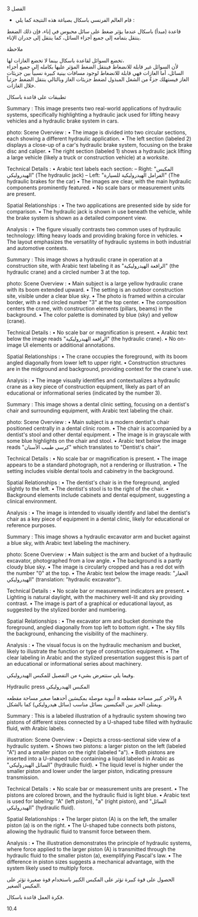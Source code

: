 3
الفصل <!-- text, from page 0 (l=0.852,t=0.033,r=0.925,b=0.074), with ID 4bcaa3dd-0bc2-42af-9103-88dacba1ed17 -->

* قام العالم الفرنسي باسكال بصياغة هذه النتيجة كما يلي : <!-- text, from page 0 (l=0.462,t=0.087,r=0.931,b=0.113), with ID 9d76c203-ab91-4736-bd13-2531473885e4 -->

قاعدة (مبدأ) باسكال
عندما يؤثر ضغط على سائل محبوس في إناء، فإن ذلك الضغط ينتقل بتمامه إلى جميع أجزاء السائل، كما ينتقل إلى جدران الإناء. <!-- text, from page 0 (l=0.071,t=0.118,r=0.928,b=0.194), with ID eb325583-b4aa-41ab-8e1d-f721d385158d -->

ملاحظة

تخضع السوائل لقاعدة باسكال بينما لا تخضع الغازات لها،  
لأن السوائل غير قابلة للانضغاط فينتقل الضغط المؤثر عليها بكامله إلى جميع أجزاء السائل، أما الغازات فهي قابلة للانضغاط لوجود مسافات بينية كبيرة نسبياً بين جزيئات الغاز فيستهلك جزءٌ من الشغل المبذول لضغط جزيئات الغاز وبالتالي ينتقل الضغط جزئياً خلال الغازات. <!-- text, from page 0 (l=0.071,t=0.208,r=0.940,b=0.345), with ID 5ba7401e-5a55-4cc1-ae9a-b8931a8836e0 -->

تطبيقات على قاعدة باسكال <!-- text, from page 0 (l=0.616,t=0.360,r=0.930,b=0.400), with ID ddbf63ba-b548-4d51-a17f-b6e5aafda6ba -->

Summary : This image presents two real-world applications of hydraulic systems, specifically highlighting a hydraulic jack used for lifting heavy vehicles and a hydraulic brake system in cars.

photo:
Scene Overview :
  • The image is divided into two circular sections, each showing a different hydraulic application.
  • The left section (labeled 2) displays a close-up of a car's hydraulic brake system, focusing on the brake disc and caliper.
  • The right section (labeled 1) shows a hydraulic jack lifting a large vehicle (likely a truck or construction vehicle) at a worksite.

Technical Details :
  • Arabic text labels each section: 
      – Right: "المكبس الهيدروليكي" (The hydraulic jack)
      – Left: "الفرامل الهيدروليكية للسيارة" (The hydraulic brakes for the car)
  • The images are clear, with the main hydraulic components prominently featured.
  • No scale bars or measurement units are present.

Spatial Relationships :
  • The two applications are presented side by side for comparison.
  • The hydraulic jack is shown in use beneath the vehicle, while the brake system is shown as a detailed component view.

Analysis :
  • The figure visually contrasts two common uses of hydraulic technology: lifting heavy loads and providing braking force in vehicles.
  • The layout emphasizes the versatility of hydraulic systems in both industrial and automotive contexts. <!-- figure, from page 0 (l=0.579,t=0.406,r=0.921,b=0.585), with ID 20578b86-8437-45bf-a97d-e4039ec37dc2 -->

Summary : This image shows a hydraulic crane in operation at a construction site, with Arabic text labeling it as "الرافعة الهيدروليكية" (the hydraulic crane) and a circled number 3 at the top.

photo:
Scene Overview :
  • Main subject is a large yellow hydraulic crane with its boom extended upward.
  • The setting is an outdoor construction site, visible under a clear blue sky.
  • The photo is framed within a circular border, with a red circled number "3" at the top center.
  • The composition centers the crane, with construction elements (pillars, beams) in the background.
  • The color palette is dominated by blue (sky) and yellow (crane).

Technical Details :
  • No scale bar or magnification is present.
  • Arabic text below the image reads "الرافعة الهيدروليكية" (the hydraulic crane).
  • No on-image UI elements or additional annotations.

Spatial Relationships :
  • The crane occupies the foreground, with its boom angled diagonally from lower left to upper right.
  • Construction structures are in the midground and background, providing context for the crane's use.

Analysis :
  • The image visually identifies and contextualizes a hydraulic crane as a key piece of construction equipment, likely as part of an educational or informational series (indicated by the number 3). <!-- figure, from page 0 (l=0.410,t=0.409,r=0.588,b=0.579), with ID 034e014d-41df-4794-bbde-405f52ee0adb -->

Summary : This image shows a dental clinic setting, focusing on a dentist's chair and surrounding equipment, with Arabic text labeling the chair.

photo:
Scene Overview :
  • Main subject is a modern dentist's chair positioned centrally in a dental clinic room.
  • The chair is accompanied by a dentist's stool and other dental equipment.
  • The image is in grayscale with some blue highlights on the chair and stool.
  • Arabic text below the image reads "كرسي طبيب الأسنان" which translates to "Dentist's chair".

Technical Details :
  • No scale bar or magnification is present.
  • The image appears to be a standard photograph, not a rendering or illustration.
  • The setting includes visible dental tools and cabinetry in the background.

Spatial Relationships :
  • The dentist's chair is in the foreground, angled slightly to the left.
  • The dentist's stool is to the right of the chair.
  • Background elements include cabinets and dental equipment, suggesting a clinical environment.

Analysis :
  • The image is intended to visually identify and label the dentist's chair as a key piece of equipment in a dental clinic, likely for educational or reference purposes. <!-- figure, from page 0 (l=0.247,t=0.406,r=0.414,b=0.584), with ID 70c72b53-e33f-42a2-9eba-6847bfeaf96b -->

Summary : This image shows a hydraulic excavator arm and bucket against a blue sky, with Arabic text labeling the machinery.

photo:
Scene Overview :
  • Main subject is the arm and bucket of a hydraulic excavator, photographed from a low angle.
  • The background is a partly cloudy blue sky.
  • The image is circularly cropped and has a red dot with the number "0" at the top.
  • The Arabic text below the image reads: "الحفار الهيدروليكي" (translation: "hydraulic excavator").

Technical Details :
  • No scale bar or measurement indicators are present.
  • Lighting is natural daylight, with the machinery well-lit and sky providing contrast.
  • The image is part of a graphical or educational layout, as suggested by the stylized border and numbering.

Spatial Relationships :
  • The excavator arm and bucket dominate the foreground, angled diagonally from top left to bottom right.
  • The sky fills the background, enhancing the visibility of the machinery.

Analysis :
  • The visual focus is on the hydraulic mechanism and bucket, likely to illustrate the function or type of construction equipment.
  • The clear labeling in Arabic and the stylized presentation suggest this is part of an educational or informational series about machinery. <!-- figure, from page 0 (l=0.071,t=0.408,r=0.253,b=0.581), with ID 12017080-3030-4e8b-946b-29e026c1befc -->

وفيما يلي ستتعرض بشيء من التفصيل للمكبس الهيدروليكي. <!-- text, from page 0 (l=0.438,t=0.595,r=0.931,b=0.625), with ID 9db70a7f-d89f-48b9-935f-4e88670b670f -->

Hydraulic press المكبس الهيدروليكي <!-- text, from page 0 (l=0.513,t=0.635,r=0.931,b=0.670), with ID d8cbd06f-dd6b-4b4e-92b3-f09173d6081b -->

أنبوبة موصلة بمكبسَين أحدهما صغير مساحة مقطعه a والآخر كبير مساحة مقطعه A ويمتلئ الحيز بين المكبسين بسائل مناسب (سائل هيدروليكي) كما بالشكل. <!-- text, from page 0 (l=0.405,t=0.676,r=0.949,b=0.781), with ID c83797a7-d720-4df8-bbe4-db38b21ab9e5 -->

Summary : This is a labeled illustration of a hydraulic system showing two pistons of different sizes connected by a U-shaped tube filled with hydraulic fluid, with Arabic labels.

illustration:
Scene Overview :
  • Depicts a cross-sectional side view of a hydraulic system.
  • Shows two pistons: a larger piston on the left (labeled "A") and a smaller piston on the right (labeled "a").
  • Both pistons are inserted into a U-shaped tube containing a liquid labeled in Arabic as "السائل الهيدروليكي" (hydraulic fluid).
  • The liquid level is higher under the smaller piston and lower under the larger piston, indicating pressure transmission.

Technical Details :
  • No scale bar or measurement units are present.
  • The pistons are colored brown, and the hydraulic fluid is light blue.
  • Arabic text is used for labeling: "A" (left piston), "a" (right piston), and "السائل الهيدروليكي" (hydraulic fluid).

Spatial Relationships :
  • The larger piston (A) is on the left, the smaller piston (a) is on the right.
  • The U-shaped tube connects both pistons, allowing the hydraulic fluid to transmit force between them.

Analysis :
  • The illustration demonstrates the principle of hydraulic systems, where force applied to the larger piston (A) is transmitted through the hydraulic fluid to the smaller piston (a), exemplifying Pascal's law.
  • The difference in piston sizes suggests a mechanical advantage, with the system likely used to multiply force. <!-- figure, from page 0 (l=0.075,t=0.659,r=0.344,b=0.773), with ID 38c9f3a0-a99f-46ef-9101-2872ebf3e1ee -->

الحصول على قوة كبيرة تؤثر على المكبس الكبير باستخدام قوة صغيرة تؤثر على المكبس الصغير. <!-- text, from page 0 (l=0.135,t=0.785,r=0.952,b=0.842), with ID 8df36f2c-df48-44f5-9027-06b356c85568 -->

فكرة العمل
قاعدة باسكال. <!-- text, from page 0 (l=0.752,t=0.854,r=0.947,b=0.896), with ID d0a6cc48-3d41-4950-a7d6-36d95e03e721 -->

$10.4$ <!-- marginalia, from page 0 (l=0.869,t=0.921,r=0.923,b=0.950), with ID d4f6ab51-68cc-4552-a2f2-37cf0d64662a -->